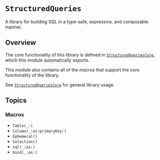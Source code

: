 # ``StructuredQueries``

A library for building SQL in a type-safe, expressive, and composable manner.

## Overview

The core functionality of this library is defined in
[`StructuredQueriesCore`](<doc:/StructuredQueriesCore>), which this module automatically exports.

This module also contains all of the macros that support the core functionality of the library.

See [`StructuredQueriesCore`](<doc:/StructuredQueriesCore>) for general library usage.

## Topics

### Macros

- ``Table(_:)``
- ``Column(_:as:primaryKey:)``
- ``Ephemeral()``
- ``Selection()``
- ``sql(_:as:)``
- ``bind(_:as:)``
